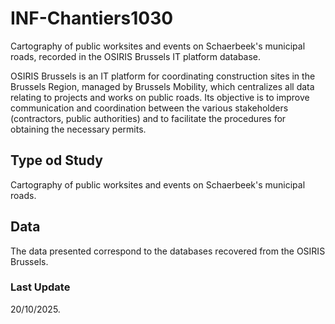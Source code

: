 # INF-Chantiers1030
Cartography of public worksites and events on Schaerbeek's municipal roads, recorded in the OSIRIS Brussels IT platform database.

OSIRIS Brussels is an IT platform for coordinating construction sites in the Brussels Region, managed by Brussels Mobility, which centralizes all data relating to projects and works on public roads. Its objective is to improve communication and coordination between the various stakeholders (contractors, public authorities) and to facilitate the procedures for obtaining the necessary permits.

## Type od Study
Cartography of public worksites and events on Schaerbeek's municipal roads.

## Data
The data presented correspond to the databases recovered from the OSIRIS Brussels.

### Last Update
20/10/2025.
